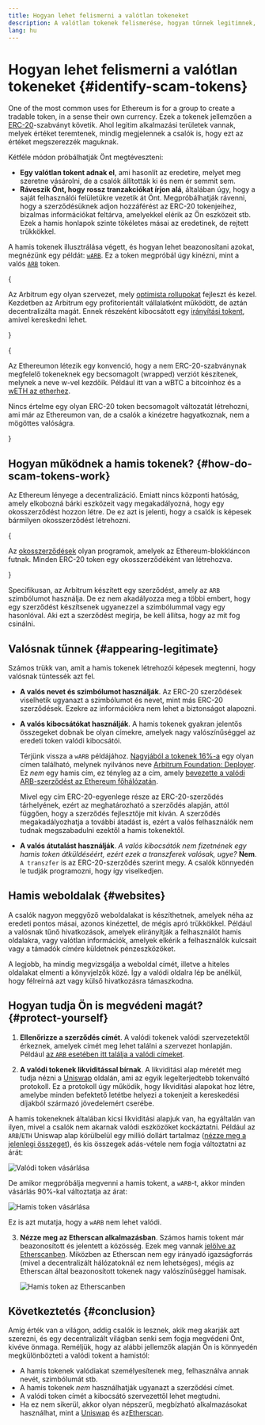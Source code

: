 ```yaml
---
title: Hogyan lehet felismerni a valótlan tokeneket
description: A valótlan tokenek felismerése, hogyan tűnnek legitimnek, és hogyan lehet elkerülni őket.
lang: hu
---
```


# Hogyan lehet felismerni a valótlan tokeneket {#identify-scam-tokens}

One of the most common uses for Ethereum is for a group to create a tradable token, in a sense their own currency. Ezek a tokenek jellemzően a [ERC-20](/developers/docs/standards/tokens/erc-20/)-szabványt követik. Ahol legitim alkalmazási területek vannak, melyek értéket teremtenek, mindig megjelennek a csalók is, hogy ezt az értéket megszerezzék maguknak.

Kétféle módon próbálhatják Önt megtéveszteni:

- **Egy valótlan tokent adnak el**, ami hasonlít az eredetire, melyet meg szeretne vásárolni, de a csalók állították ki és nem ér semmit sem.
- **Ráveszik Önt, hogy rossz tranzakciókat írjon alá**, általában úgy, hogy a saját felhasználói felületükre vezetik át Önt. Megpróbálhatják rávenni, hogy a szerződésüknek adjon hozzáférést az ERC-20 tokenjeihez, bizalmas információkat feltárva, amelyekkel elérik az Ön eszközeit stb. Ezek a hamis honlapok szinte tökéletes másai az eredetinek, de rejtett trükkökkel.

A hamis tokenek illusztrálása végett, és hogyan lehet beazonosítani azokat, megnézünk egy példát: [`wARB`](https://etherscan.io/token/0xb047c8032b99841713b8e3872f06cf32beb27b82). Ez a token megpróbál úgy kinézni, mint a valós [`ARB`](https://etherscan.io/address/0xb50721bcf8d664c30412cfbc6cf7a15145234ad1) token.

{
<ExpandableCard
title="Mi az az ARB?"
contentPreview=''>

Az Arbitrum egy olyan szervezet, mely <a href="/developers/docs/scaling/optimistic-rollups/">optimista rollupokat</a> fejleszt és kezel. Kezdetben az Arbitrum egy profitorientált vállalatként működött, de aztán decentralizálta magát. Ennek részeként kibocsátott egy <a href="/dao/#token-based-membership">irányítási tokent</a>, amivel kereskedni lehet.

</ExpandableCard>
}

{
<ExpandableCard
title="A hamis tokent miért nevezik wARB-nek?"
contentPreview=''>

Az Ethereumon létezik egy konvenció, hogy a nem ERC-20-szabványnak megfelelő tokeneknek egy becsomagolt (wrapped) verziót készítenek, melynek a neve w-vel kezdőik. Például itt van a wBTC a bitcoinhoz és a <a href="https://cointelegraph.com/news/what-is-wrapped-ethereum-weth-and-how-does-it-work">wETH az etherhez</a>.

Nincs értelme egy olyan ERC-20 token becsomagolt változatát létrehozni, ami már az Ethereumon van, de a csalók a kinézetre hagyatkoznak, nem a mögöttes valóságra.

</ExpandableCard>
}

## Hogyan működnek a hamis tokenek? {#how-do-scam-tokens-work}

Az Ethereum lényege a decentralizáció. Emiatt nincs központi hatóság, amely elkobozná bárki eszközeit vagy megakadályozná, hogy egy okosszerződést hozzon létre. De ez azt is jelenti, hogy a csalók is képesek bármilyen okosszerződést létrehozni.

{
<ExpandableCard
title="Mi az az okosszerződés?"
contentPreview=''>

Az <a href="/developers/docs/smart-contracts/">okosszerződések</a> olyan programok, amelyek az Ethereum-blokkláncon futnak. Minden ERC-20 token egy okosszerződéként van létrehozva.

</ExpandableCard>
}

Specifikusan, az Arbitrum készített egy szerződést, amely az `ARB` szimbólumot használja. De ez nem akadályozza meg a többi embert, hogy egy szerződést készítsenek ugyanezzel a szimbólummal vagy egy hasonlóval. Aki ezt a szerződést megírja, be kell állítsa, hogy az mit fog csinálni.

## Valósnak tűnnek {#appearing-legitimate}

Számos trükk van, amit a hamis tokenek létrehozói képesek megtenni, hogy valósnak tüntessék azt fel.

- **A valós nevet és szimbólumot használják**. Az ERC-20 szerződések viselhetik ugyanazt a szimbólumot és nevet, mint más ERC-20 szerződések. Ezekre az információkra nem lehet a biztonságot alapozni.

- **A valós kibocsátókat használják**. A hamis tokenek gyakran jelentős összegeket dobnak be olyan címekre, amelyek nagy valószínűséggel az eredeti token valódi kibocsátói.

  Térjünk vissza a `wARB` példájához. [Nagyjából a tokenek 16%-a](https://etherscan.io/token/0xb047c8032b99841713b8e3872f06cf32beb27b82?a=0x1c8db745abe3c8162119b9ef2c13864cd1fdd72f) egy olyan címen található, melynek nyilvános neve [Arbitrum Foundation: Deployer](https://etherscan.io/address/0x1c8db745abe3c8162119b9ef2c13864cd1fdd72f). Ez _nem_ egy hamis cím, ez tényleg az a cím, amely [bevezette a valódi ARB-szerződést az Ethereum főhálózatán](https://etherscan.io/tx/0x242b50ab4fe9896cb0439cfe6e2321d23feede7eeceb31aa2dbb46fc06ed2670).

  Mivel egy cím ERC-20-egyenlege része az ERC-20-szerződés tárhelyének, ezért az meghatározható a szerződés alapján, attól függően, hogy a szerződés fejlesztője mit kíván. A szerződés megakadályozhatja a további átadást is, ezért a valós felhasználók nem tudnak megszabadulni ezektől a hamis tokenektől.

- **A valós átutalást használják**. _A valós kibocsátók nem fizetnének egy hamis token átküldéséért, ezért ezek a transzferek valósak, ugye?_ **Nem**. `A transzfer` is az ERC-20-szerződés szerint megy. A csalók könnyedén le tudják programozni, hogy így viselkedjen.

## Hamis weboldalak {#websites}

A csalók nagyon meggyőző weboldalakat is készíthetnek, amelyek néha az eredeti pontos másai, azonos kinézettel, de mégis apró trükkökkel. Például a valósnak tűnő hivatkozások, amelyek elirányítják a felhasználót hamis oldalakra, vagy valótlan információk, amelyek elkérik a felhasználók kulcsait vagy a támadók címére küldetnek pénzeszközöket.

A legjobb, ha mindig megvizsgálja a weboldal címét, illetve a hiteles oldalakat elmenti a könyvjelzők közé. Így a valódi oldalra lép be anélkül, hogy félreírná azt vagy külső hivatkozásra támaszkodna.

## Hogyan tudja Ön is megvédeni magát? {#protect-yourself}

1. **Ellenőrizze a szerződés címét**. A valódi tokenek valódi szervezetektől érkeznek, amelyek címét meg lehet találni a szervezet honlapján. Például [az `ARB` esetében itt találja a valódi címeket](https://docs.arbitrum.foundation/deployment-addresses#token).

2. **A valódi tokenek likviditással bírnak**. A likviditási alap méretét meg tudja nézni a [Uniswap](https://uniswap.org/) oldalán, ami az egyik legelterjedtebb tokenváltó protokoll. Ez a protokoll úgy működik, hogy likviditási alapokat hoz létre, amelybe minden befektető letétbe helyezi a tokenjeit a kereskedési díjakból származó jövedelemért cserébe.

A hamis tokeneknek általában kicsi likviditási alapjuk van, ha egyáltalán van ilyen, mivel a csalók nem akarnak valódi eszközöket kockáztatni. Például az `ARB`/`ETH` Uniswap alap körülbelül egy millió dollárt tartalmaz ([nézze meg a jelenlegi összeget](https://info.uniswap.org/#/pools/0x755e5a186f0469583bd2e80d1216e02ab88ec6ca)), és kis összegek adás-vétele nem fogja változtatni az árát:

![Valódi token vásárlása](./uniswap-real.png)

De amikor megpróbálja megvenni a hamis tokent, a `wARB`-t, akkor minden vásárlás 90%-kal változtatja az árat:

![Hamis token vásárlása](./uniswap-scam.png)

Ez is azt mutatja, hogy a `wARB` nem lehet valódi.

3. **Nézze meg az Etherscan alkalmazásban**. Számos hamis tokent már beazonosított és jelentett a közösség. Ezek meg vannak [jelölve az Etherscanben](https://info.etherscan.com/etherscan-token-reputation/). Miközben az Etherscan nem egy irányadó igazságforrás (mivel a decentralizált hálózatoknál ez nem lehetséges), mégis az Etherscan által beazonosított tokenek nagy valószínűséggel hamisak.

   ![Hamis token az Etherscanben](./etherscan-scam.png)

## Következtetés {#conclusion}

Amíg érték van a világon, addig csalók is lesznek, akik meg akarják azt szerezni, és egy decentralizált világban senki sem fogja megvédeni Önt, kivéve önmaga. Reméljük, hogy az alábbi jellemzők alapján Ön is könnyedén megkülönbözteti a valódi tokent a hamistól:

- A hamis tokenek valódiakat személyesítenek meg, felhasználva annak nevét, szimbólumát stb.
- A hamis tokenek _nem_ használhatják ugyanazt a szerződési címet.
- A valódi token címét a kibocsátó szervezettől lehet megtudni.
- Ha ez nem sikerül, akkor olyan népszerű, megbízható alkalmazásokat használhat, mint a [Uniswap](https://app.uniswap.org/#/swap) és az[Etherscan](https://etherscan.io/).
